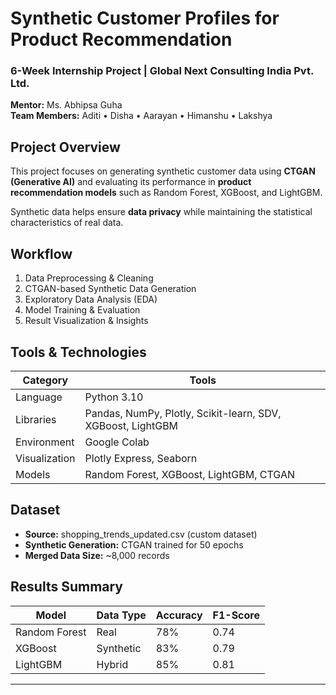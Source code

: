 #  Synthetic Customer Profiles for Product Recommendation
### 6-Week Internship Project | Global Next Consulting India Pvt. Ltd.
**Mentor:** Ms. Abhipsa Guha  
**Team Members:** Aditi • Disha • Aarayan • Himanshu • Lakshya  



##  Project Overview
This project focuses on generating synthetic customer data using **CTGAN (Generative AI)** and evaluating its performance in **product recommendation models** such as Random Forest, XGBoost, and LightGBM.

Synthetic data helps ensure **data privacy** while maintaining the statistical characteristics of real data.



##  Workflow
1. Data Preprocessing & Cleaning  
2. CTGAN-based Synthetic Data Generation  
3. Exploratory Data Analysis (EDA)  
4. Model Training & Evaluation  
5. Result Visualization & Insights  



##  Tools & Technologies
| Category | Tools |
|-----------|--------|
| Language | Python 3.10 |
| Libraries | Pandas, NumPy, Plotly, Scikit-learn, SDV, XGBoost, LightGBM |
| Environment | Google Colab |
| Visualization | Plotly Express, Seaborn |
| Models | Random Forest, XGBoost, LightGBM, CTGAN |



##  Dataset
- **Source:** shopping_trends_updated.csv (custom dataset)
- **Synthetic Generation:** CTGAN trained for 50 epochs
- **Merged Data Size:** ~8,000 records



##  Results Summary
| Model | Data Type | Accuracy | F1-Score |
|--------|------------|-----------|-----------|
| Random Forest | Real | 78% | 0.74 |
| XGBoost | Synthetic | 83% | 0.79 |
| LightGBM | Hybrid | 85% | 0.81 |

---

